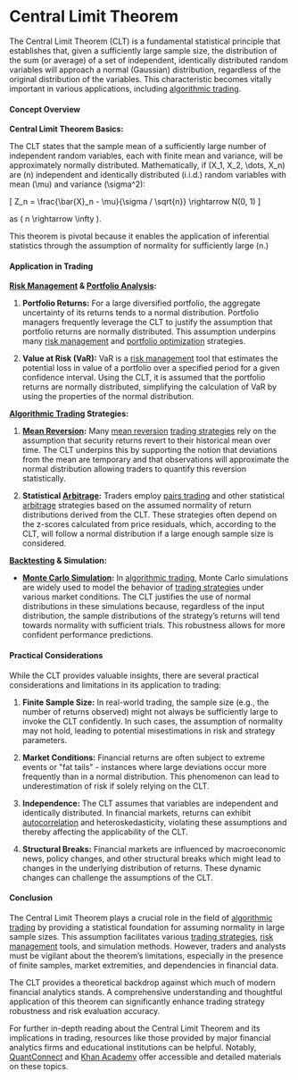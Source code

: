 # Central Limit Theorem

The Central Limit Theorem (CLT) is a fundamental statistical principle that establishes that, given a sufficiently large sample size, the distribution of the sum (or average) of a set of independent, identically distributed random variables will approach a normal (Gaussian) distribution, regardless of the original distribution of the variables. This characteristic becomes vitally important in various applications, including [algorithmic trading](../a/algorithmic_trading.md).

#### Concept Overview

**Central Limit Theorem Basics:** 

The CLT states that the sample mean of a sufficiently large number of independent random variables, each with finite mean and variance, will be approximately normally distributed. Mathematically, if \(X_1, X_2, \dots, X_n\) are \(n\) independent and identically distributed (i.i.d.) random variables with mean \(\mu\) and variance \(\sigma^2\):

\[ 
Z_n = \frac{\bar{X}_n - \mu}{\sigma / \sqrt{n}} \rightarrow N(0, 1) 
\]

as \( n \rightarrow \infty \).

This theorem is pivotal because it enables the application of inferential statistics through the assumption of normality for sufficiently large \(n.\)

#### Application in Trading

**[Risk Management](../r/risk_management.md) & [Portfolio Analysis](../p/portfolio_analysis.md):**

1. **Portfolio Returns:**
   For a large diversified portfolio, the aggregate uncertainty of its returns tends to a normal distribution. Portfolio managers frequently leverage the CLT to justify the assumption that portfolio returns are normally distributed. This assumption underpins many [risk management](../r/risk_management.md) and [portfolio optimization](../p/portfolio_optimization.md) strategies.

2. **Value at Risk (VaR):**
   VaR is a [risk management](../r/risk_management.md) tool that estimates the potential loss in value of a portfolio over a specified period for a given confidence interval. Using the CLT, it is assumed that the portfolio returns are normally distributed, simplifying the calculation of VaR by using the properties of the normal distribution.

**[Algorithmic Trading](../a/algorithmic_trading.md) Strategies:**

1. **[Mean Reversion](../m/mean_reversion.md):**
   Many [mean reversion](../m/mean_reversion.md) [trading strategies](../t/trading_strategies.md) rely on the assumption that security returns revert to their historical mean over time. The CLT underpins this by supporting the notion that deviations from the mean are temporary and that observations will approximate the normal distribution allowing traders to quantify this reversion statistically.

2. **Statistical [Arbitrage](../a/arbitrage.md):**
   Traders employ [pairs trading](../p/pairs_trading.md) and other statistical [arbitrage](../a/arbitrage.md) strategies based on the assumed normality of return distributions derived from the CLT. These strategies often depend on the z-scores calculated from price residuals, which, according to the CLT, will follow a normal distribution if a large enough sample size is considered.

**[Backtesting](../b/backtesting.md) & Simulation:**

- **[Monte Carlo Simulation](../m/monte_carlo_simulation.md):**
  In [algorithmic trading](../a/algorithmic_trading.md), Monte Carlo simulations are widely used to model the behavior of [trading strategies](../t/trading_strategies.md) under various market conditions. The CLT justifies the use of normal distributions in these simulations because, regardless of the input distribution, the sample distributions of the strategy’s returns will tend towards normality with sufficient trials. This robustness allows for more confident performance predictions.

#### Practical Considerations

While the CLT provides valuable insights, there are several practical considerations and limitations in its application to trading:

1. **Finite Sample Size:**
   In real-world trading, the sample size (e.g., the number of returns observed) might not always be sufficiently large to invoke the CLT confidently. In such cases, the assumption of normality may not hold, leading to potential misestimations in risk and strategy parameters.

2. **Market Conditions:**
   Financial returns are often subject to extreme events or "fat tails" - instances where large deviations occur more frequently than in a normal distribution. This phenomenon can lead to underestimation of risk if solely relying on the CLT.

3. **Independence:**
   The CLT assumes that variables are independent and identically distributed. In financial markets, returns can exhibit [autocorrelation](../a/autocorrelation.md) and heteroskedasticity, violating these assumptions and thereby affecting the applicability of the CLT.

4. **Structural Breaks:**
   Financial markets are influenced by macroeconomic news, policy changes, and other structural breaks which might lead to changes in the underlying distribution of returns. These dynamic changes can challenge the assumptions of the CLT.

#### Conclusion

The Central Limit Theorem plays a crucial role in the field of [algorithmic trading](../a/algorithmic_trading.md) by providing a statistical foundation for assuming normality in large sample sizes. This assumption facilitates various [trading strategies](../t/trading_strategies.md), [risk management](../r/risk_management.md) tools, and simulation methods. However, traders and analysts must be vigilant about the theorem’s limitations, especially in the presence of finite samples, market extremities, and dependencies in financial data.

The CLT provides a theoretical backdrop against which much of modern financial analytics stands. A comprehensive understanding and thoughtful application of this theorem can significantly enhance trading strategy robustness and risk evaluation accuracy.

For further in-depth reading about the Central Limit Theorem and its implications in trading, resources like those provided by major financial analytics firms and educational institutions can be helpful. Notably, [QuantConnect](https://www.quantconnect.com) and [Khan Academy](https://www.khanacademy.org/math/ap-statistics/random-variables-ap/sums-of-random-variables/a/central-limit-theorem-review) offer accessible and detailed materials on these topics.